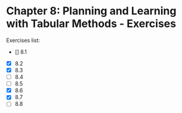 # Chapter 8: Planning and Learning with Tabular Methods - Exercises

Exercises list:

- [] 8.1
- [x] 8.2
- [x] 8.3
- [ ] 8.4
- [ ] 8.5
- [x] 8.6
- [x] 8.7
- [ ] 8.8
